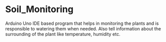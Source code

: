 # Soil_Monitoring
Arduino Uno IDE based program that helps in monitoring the plants and is responsible to watering them when needed. Also tell information about the surrounding of the plant like temperature, humidity etc. 
